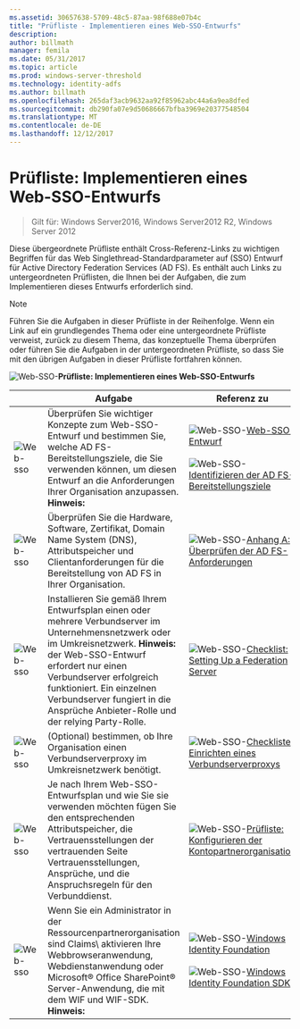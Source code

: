 ```yaml
---
ms.assetid: 30657638-5709-48c5-87aa-98f688e07b4c
title: "Prüfliste - Implementieren eines Web-SSO-Entwurfs"
description: 
author: billmath
manager: femila
ms.date: 05/31/2017
ms.topic: article
ms.prod: windows-server-threshold
ms.technology: identity-adfs
ms.author: billmath
ms.openlocfilehash: 265daf3acb9632aa92f85962abc44a6a9ea8dfed
ms.sourcegitcommit: db290fa07e9d50686667bfba3969e20377548504
ms.translationtype: MT
ms.contentlocale: de-DE
ms.lasthandoff: 12/12/2017
---
```

# <a name="checklist-implementing-a-web-sso-design"></a>Prüfliste: Implementieren eines Web-SSO-Entwurfs

>Gilt für: Windows Server2016, Windows Server2012 R2, Windows Server 2012

Diese übergeordnete Prüfliste enthält Cross\-Referenz-Links zu wichtigen Begriffen für das Web Singlethread-Standardparameter auf \(SSO\) Entwurf für Active Directory Federation Services \(AD FS\). Es enthält auch Links zu untergeordneten Prüflisten, die Ihnen bei der Aufgaben, die zum Implementieren dieses Entwurfs erforderlich sind.  
  
> [!NOTE]  
> Führen Sie die Aufgaben in dieser Prüfliste in der Reihenfolge. Wenn ein Link auf ein grundlegendes Thema oder eine untergeordnete Prüfliste verweist, zurück zu diesem Thema, das konzeptuelle Thema überprüfen oder führen Sie die Aufgaben in der untergeordneten Prüfliste, so dass Sie mit den übrigen Aufgaben in dieser Prüfliste fortfahren können.  
  
![Web-SSO-](media/2b05dce3-938f-4168-9b8f-1f4398cbdb9b.gif)**Prüfliste: Implementieren eines Web-SSO-Entwurfs**  
  
||Aufgabe|Referenz zu|  
|-|--------|-------------|  
|![Web-sso](media/icon_checkboxo.gif)|Überprüfen Sie wichtiger Konzepte zum Web-SSO-Entwurf und bestimmen Sie, welche AD FS-Bereitstellungsziele, die Sie verwenden können, um diesen Entwurf an die Anforderungen Ihrer Organisation anzupassen. **Hinweis:**|![Web-SSO-](media/faa393df-4856-4431-9eda-4f4e5be72a90.gif)[Web-SSO-Entwurf](https://technet.microsoft.com/library/dd807033.aspx)<br /><br />![Web-SSO-](media/faa393df-4856-4431-9eda-4f4e5be72a90.gif)[Identifizieren der AD FS-Bereitstellungsziele](https://technet.microsoft.com/library/dd807053.aspx)|  
|![Web-sso](media/icon_checkboxo.gif)|Überprüfen Sie die Hardware, Software, Zertifikat, Domain Name System \(DNS\), Attributspeicher und Clientanforderungen für die Bereitstellung von AD FS in Ihrer Organisation.|![Web-SSO-](media/faa393df-4856-4431-9eda-4f4e5be72a90.gif)[Anhang A: Überprüfen der AD FS-Anforderungen](https://technet.microsoft.com/library/ff678034.aspx)|  
|![Web-sso](media/icon_checkboxo.gif)|Installieren Sie gemäß Ihrem Entwurfsplan einen oder mehrere Verbundserver im Unternehmensnetzwerk oder im Umkreisnetzwerk. **Hinweis:** der Web-SSO-Entwurf erfordert nur einen Verbundserver erfolgreich funktioniert. Ein einzelnen Verbundserver fungiert in die Ansprüche Anbieter-Rolle und der relying Party-Rolle.|![Web-SSO-](media/bc6cea1a-1c6c-4124-8c8f-1df5adfe8c88.gif)[Checklist: Setting Up a Federation Server](Checklist--Setting-Up-a-Federation-Server.md)|  
|![Web-sso](media/icon_checkboxo.gif)|\(Optional\) bestimmen, ob Ihre Organisation einen Verbundserverproxy im Umkreisnetzwerk benötigt.|![Web-SSO-](media/bc6cea1a-1c6c-4124-8c8f-1df5adfe8c88.gif)[Checkliste: Einrichten eines Verbundserverproxys](Checklist--Setting-Up-a-Federation-Server-Proxy.md)|  
|![Web-sso](media/icon_checkboxo.gif)|Je nach Ihrem Web-SSO-Entwurfsplan und wie Sie sie verwenden möchten fügen Sie den entsprechenden Attributspeicher, die Vertrauensstellungen der vertrauenden Seite Vertrauensstellungen, Ansprüche, und die Anspruchsregeln für den Verbunddienst.|![Web-SSO-](media/bc6cea1a-1c6c-4124-8c8f-1df5adfe8c88.gif)[Prüfliste: Konfigurieren der Kontopartnerorganisation](Checklist--Configuring-the-Account-Partner-Organization.md)|  
|![Web-sso](media/icon_checkboxo.gif)|Wenn Sie ein Administrator in der Ressourcenpartnerorganisation sind Claims\ aktivieren Ihre Webbrowseranwendung, Webdienstanwendung oder Microsoft® Office SharePoint® Server-Anwendung, die mit dem WIF und WIF-SDK. **Hinweis:**|![Web-SSO-](media/faa393df-4856-4431-9eda-4f4e5be72a90.gif)[Windows Identity Foundation](https://go.microsoft.com/fwlink/?LinkId=122266)<br /><br />![Web-SSO-](media/faa393df-4856-4431-9eda-4f4e5be72a90.gif)[Windows Identity Foundation SDK](https://go.microsoft.com/fwlink/?LinkId=122266)| 
